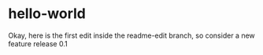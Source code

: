 # hello-world
Okay, here is the first edit inside the readme-edit branch, so consider a new feature release 0.1
